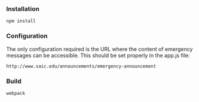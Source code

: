 ### Installation

`npm install`

### Configuration

The only configuration required is the URL where the content of emergency messages can be accessible. This should be set properly in the app.js file:

`http://www.saic.edu/announcements/emergency-announcement`

### Build

`webpack`